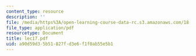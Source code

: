 ```yaml
---
content_type: resource
description: ''
file: /media/https%3A/open-learning-course-data-rc.s3.amazonaws.com/18-366-random-walks-and-diffusion-fall-2006/a90d59d35b51827fd3e6f1f0ab55e5b1_lec17.pdf
file_type: application/pdf
resourcetype: Document
title: lec17.pdf
uid: a90d59d3-5b51-827f-d3e6-f1f0ab55e5b1
---
```


